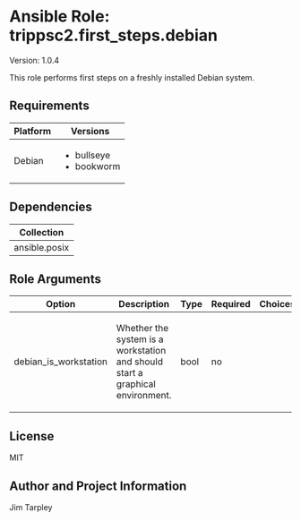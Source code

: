 <!-- BEGIN_ANSIBLE_DOCS -->

# Ansible Role: trippsc2.first_steps.debian
Version: 1.0.4

This role performs first steps on a freshly installed Debian system.

## Requirements

| Platform | Versions |
| -------- | -------- |
| Debian | <ul><li>bullseye</li><li>bookworm</li></ul> |

## Dependencies

| Collection |
| ---------- |
| ansible.posix |

## Role Arguments
|Option|Description|Type|Required|Choices|Default|
|---|---|---|---|---|---|
| debian_is_workstation | <p>Whether the system is a workstation and should start a graphical environment.</p> | bool | no |  | false |


## License
MIT

## Author and Project Information
Jim Tarpley
<!-- END_ANSIBLE_DOCS -->
